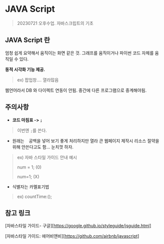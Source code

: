 # JAVA Script

> 20230721 오후수업. 자바스크립트의 기초



## JAVA Script 란

엄청 쉽게 요약해서 움직이는 화면 같은 것. 그래프를 움직이거나 파이썬 코드 자체를 움직일 수 있다.



**동적 시각화 기능 제공.**

> ex) 팝업창.... 열라많음

웹언어라서 DB 와 다이렉트 연동이 안됨. 중간에 다른 프로그램으로 중계해야됨.



## 주의사항

- **코드 마침표 -> `;`**

> 이번엔 `;`를 쓴다.



- 원래는 ` ` 공백을 넣어 보기 좋게 처리하지만 열라 큰 웹페이지 제작시 리소스 절약을 위해 안쓴다고도 함... 눈치껏 하자.

> ex) 자바 스타일 가이드 안내 예시 
>
> num = 1; (0)
>
> num=1;   (X)



- 식별자는 카멜표기법

> ex) countTime:();



## 참고 링크

[자바스타일 가이드- 구글][https://google.github.io/styleguide/jsguide.html]

[자바스타일 가이드: 에어비앤비][https://github.com/airbnb/javascript]

